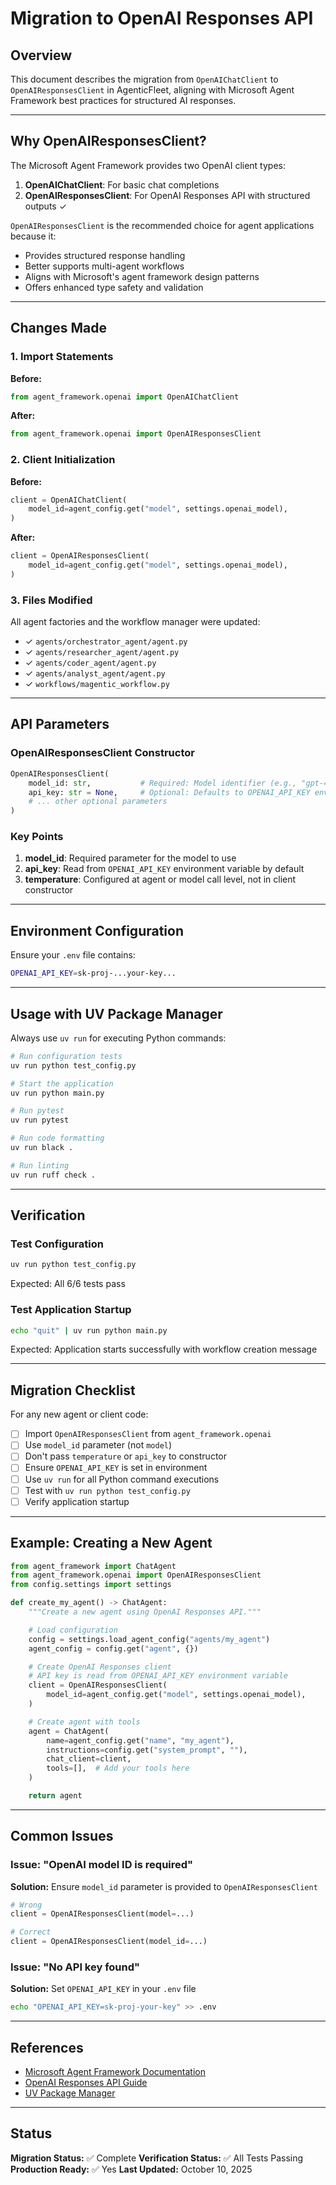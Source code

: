 # Migration to OpenAI Responses API

## Overview

This document describes the migration from `OpenAIChatClient` to `OpenAIResponsesClient` in AgenticFleet, aligning with Microsoft Agent Framework best practices for structured AI responses.

---

## Why OpenAIResponsesClient?

The Microsoft Agent Framework provides two OpenAI client types:

1. **OpenAIChatClient**: For basic chat completions
2. **OpenAIResponsesClient**: For OpenAI Responses API with structured outputs ✓

`OpenAIResponsesClient` is the recommended choice for agent applications because it:
- Provides structured response handling
- Better supports multi-agent workflows
- Aligns with Microsoft's agent framework design patterns
- Offers enhanced type safety and validation

---

## Changes Made

### 1. Import Statements

**Before:**
```python
from agent_framework.openai import OpenAIChatClient
```

**After:**
```python
from agent_framework.openai import OpenAIResponsesClient
```

### 2. Client Initialization

**Before:**
```python
client = OpenAIChatClient(
    model_id=agent_config.get("model", settings.openai_model),
)
```

**After:**
```python
client = OpenAIResponsesClient(
    model_id=agent_config.get("model", settings.openai_model),
)
```

### 3. Files Modified

All agent factories and the workflow manager were updated:

- ✓ `agents/orchestrator_agent/agent.py`
- ✓ `agents/researcher_agent/agent.py`
- ✓ `agents/coder_agent/agent.py`
- ✓ `agents/analyst_agent/agent.py`
- ✓ `workflows/magentic_workflow.py`

---

## API Parameters

### OpenAIResponsesClient Constructor

```python
OpenAIResponsesClient(
    model_id: str,           # Required: Model identifier (e.g., "gpt-4o", "gpt-5")
    api_key: str = None,     # Optional: Defaults to OPENAI_API_KEY env var
    # ... other optional parameters
)
```

### Key Points

1. **model_id**: Required parameter for the model to use
2. **api_key**: Read from `OPENAI_API_KEY` environment variable by default
3. **temperature**: Configured at agent or model call level, not in client constructor

---

## Environment Configuration

Ensure your `.env` file contains:

```bash
OPENAI_API_KEY=sk-proj-...your-key...
```

---

## Usage with UV Package Manager

Always use `uv run` for executing Python commands:

```bash
# Run configuration tests
uv run python test_config.py

# Start the application
uv run python main.py

# Run pytest
uv run pytest

# Run code formatting
uv run black .

# Run linting
uv run ruff check .
```

---

## Verification

### Test Configuration
```bash
uv run python test_config.py
```
Expected: All 6/6 tests pass

### Test Application Startup
```bash
echo "quit" | uv run python main.py
```
Expected: Application starts successfully with workflow creation message

---

## Migration Checklist

For any new agent or client code:

- [ ] Import `OpenAIResponsesClient` from `agent_framework.openai`
- [ ] Use `model_id` parameter (not `model`)
- [ ] Don't pass `temperature` or `api_key` to constructor
- [ ] Ensure `OPENAI_API_KEY` is set in environment
- [ ] Use `uv run` for all Python command executions
- [ ] Test with `uv run python test_config.py`
- [ ] Verify application startup

---

## Example: Creating a New Agent

```python
from agent_framework import ChatAgent
from agent_framework.openai import OpenAIResponsesClient
from config.settings import settings

def create_my_agent() -> ChatAgent:
    """Create a new agent using OpenAI Responses API."""

    # Load configuration
    config = settings.load_agent_config("agents/my_agent")
    agent_config = config.get("agent", {})

    # Create OpenAI Responses client
    # API key is read from OPENAI_API_KEY environment variable
    client = OpenAIResponsesClient(
        model_id=agent_config.get("model", settings.openai_model),
    )

    # Create agent with tools
    agent = ChatAgent(
        name=agent_config.get("name", "my_agent"),
        instructions=config.get("system_prompt", ""),
        chat_client=client,
        tools=[],  # Add your tools here
    )

    return agent
```

---

## Common Issues

### Issue: "OpenAI model ID is required"

**Solution:** Ensure `model_id` parameter is provided to `OpenAIResponsesClient`

```python
# Wrong
client = OpenAIResponsesClient(model=...)

# Correct
client = OpenAIResponsesClient(model_id=...)
```

### Issue: "No API key found"

**Solution:** Set `OPENAI_API_KEY` in your `.env` file

```bash
echo "OPENAI_API_KEY=sk-proj-your-key" >> .env
```

---

## References

- [Microsoft Agent Framework Documentation](https://learn.microsoft.com/en-us/agent-framework/)
- [OpenAI Responses API Guide](https://github.com/microsoft/agent-framework/tree/main/python/examples)
- [UV Package Manager](https://github.com/astral-sh/uv)

---

## Status

**Migration Status:** ✅ Complete
**Verification Status:** ✅ All Tests Passing
**Production Ready:** ✅ Yes
**Last Updated:** October 10, 2025

